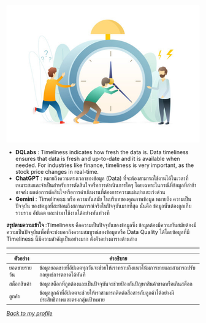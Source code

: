 #

![](img/360_F_270199026_F2LPjwdoDWTbGiP52dDRWWFa5WBqkPlp.jpg)

  - **DQLabs**            : Timeliness indicates how fresh the data is. Data timeliness ensures that data is fresh and up-to-date and it is available when                                        needed. For industries like finance, timeliness is very important, as the stock price changes in real-time.
  - **ChatGPT**               : หมายถึงความตรงเวลาของข้อมูล (Data) ที่จะต้องสามารถใช้งานได้ในเวลาที่เหมาะสมและจำเป็นสำหรับการตัดสินใจหรือการดำเนินการใดๆ โดยเฉพาะในกรณีที่ข้อมูลที่ล่าช้าอาจส่ง 
                                ผลต่อการตัดสินใจหรือการดำเนินงานที่ต้องการความแม่นยำและเร่งด่วน
  - **Gemini**             : Timeliness หรือ ความทันสมัย ในบริบทของคุณภาพข้อมูล หมายถึง ความเป็นปัจจุบัน ของข้อมูลที่สะท้อนถึงสถานการณ์จริงในปัจจุบันมากที่สุด นั่นคือ ข้อมูลนั้นต้องถูกเก็บรวบรวม                                อัปเดต และนำมาใช้งานได้อย่างทันท่วงที

**สรุปตามความเข้าใจ**       :Timeliness คือความเป็นปัจจุบันของข้อมูลซึ่ง ข้อมูลต้องมีความทันสมัยต้องมีความเป็นปัจจุบันเพื่อที่จะบ่งบอกถึงความสมบูรณ์ของข้อมูลหรือ Data Quality ได้โดยข้อมูลที่มี Timeliness นี้มีความสำคัญเป็นอย่างมาก ดังตัวอย่างตารางด้านล่าง

---

| ตัวอย่าง      | คำอธิบาย                                                                                           |
|--------------|---------------------------------------------------------------------------------------------------|
| ยอดขายรายวัน  | ข้อมูลยอดขายที่อัปเดตทุกวันจะช่วยให้เราทราบถึงแนวโน้มการขายและสามารถปรับกลยุทธ์การตลาดได้ทันที                     |
| สต็อกสินค้า    | ข้อมูลสต็อกที่ถูกต้องและเป็นปัจจุบันจะช่วยป้องกันปัญหาสินค้าขาดหรือเกินสต็อก                                           |
| ลูกค้า       | ข้อมูลลูกค้าที่อัปเดตจะช่วยให้เราสามารถติดต่อสื่อสารกับลูกค้าได้อย่างมีประสิทธิภาพและตรงกลุ่มเป้าหมาย                      |

*[Back to my profile](https://qlerdev.github.io/)*
